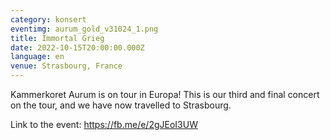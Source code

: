 ```yaml
---
category: konsert
eventimg: aurum_gold_v31024_1.png
title: Immortal Grieg
date: 2022-10-15T20:00:00.000Z
language: en
venue: Strasbourg, France
---
```

K﻿ammerkoret Aurum is on tour in Europa! This is our third and final concert on the tour, and we have now travelled to Strasbourg. 

L﻿ink to the event: https://fb.me/e/2gJEoI3UW
